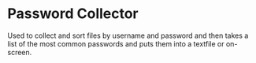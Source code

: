 # Password Collector
Used to collect and sort files by username and password and then takes a list of the most common passwords and puts them into a textfile or on-screen.
